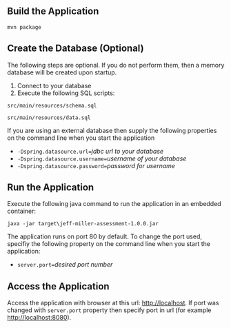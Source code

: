## Build the Application

`mvn package`

## Create the Database (Optional)
The following steps are optional. If you do not perform them, then a memory database will be
created upon startup.
1. Connect to your database
1. Execute the following SQL scripts:

`src/main/resources/schema.sql`

`src/main/resources/data.sql`


If you are using an external database then supply the following properties on the command
line when you start the application
- `-Dspring.datasource.url=`*jdbc url to your database*
- `-Dspring.datasource.username=`*username of your database*
- `-Dspring.datasource.password=`*password for username*


## Run the Application
Execute the following java command to run the application in an embedded container:

`java -jar target\jeff-miller-assessment-1.0.0.jar`

The application runs on port 80 by default. To change the port used, specifiy the following
property on the command line when you start the application:

- `server.port=`*desired port number*


## Access the Application

Access the application with browser at this url: [http://localhost](http://localhost).
If port was changed with `server.port` property then specify port in url 
(for example [http://localhost:8080](http://localhost:8080)).
